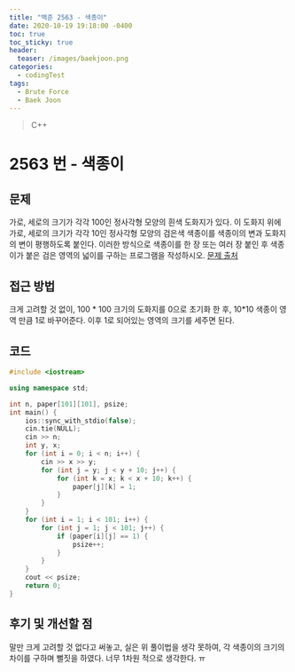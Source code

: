 ```yaml
---
title: "백준 2563 - 색종이"
date: 2020-10-19 19:18:00 -0400
toc: true
toc_sticky: true
header:
  teaser: /images/baekjoon.png
categories: 
  - codingTest
tags:
  - Brute Force
  - Baek Joon
---
```


> C++ 

2563 번 - 색종이
=============
 
## 문제
가로, 세로의 크기가 각각 100인 정사각형 모양의 흰색 도화지가 있다. 이 도화지 위에 가로, 세로의 크기가 각각 10인 정사각형 모양의 검은색 색종이를 색종이의 변과 도화지의 변이 평행하도록 붙인다. 이러한 방식으로 색종이를 한 장 또는 여러 장 붙인 후 색종이가 붙은 검은 영역의 넓이를 구하는 프로그램을 작성하시오.
[문제 출처](https://www.acmicpc.net/problem/2563)

## 접근 방법 
크게 고려할 것 없이, 
100 * 100 크기의 도화지를 0으로 초기화 한 후, 10*10 색종이 영역 만큼 1로 바꾸어준다.
이후 1로 되어있는 영역의 크기를 세주면 된다.

## 코드 
```c++
#include <iostream>

using namespace std;

int n, paper[101][101], psize;
int main() {
	ios::sync_with_stdio(false);
	cin.tie(NULL);
	cin >> n;
	int y, x;
	for (int i = 0; i < n; i++) {
		cin >> x >> y;
		for (int j = y; j < y + 10; j++) {
			for (int k = x; k < x + 10; k++) {
				paper[j][k] = 1;
			}
		}
	}
	for (int i = 1; i < 101; i++) {
		for (int j = 1; j < 101; j++) {
			if (paper[i][j] == 1) {
				psize++;
			}
		}
	}
	cout << psize;
	return 0;
}
```

## 후기 및 개선할 점
말만 크게 고려할 것 없다고 써놓고,
실은 위 풀이법을 생각 못하여, 각 색종이의 크기의 차이를 구하며 뻘짓을 하였다.
너무 1차원 적으로 생각한다. ㅠ